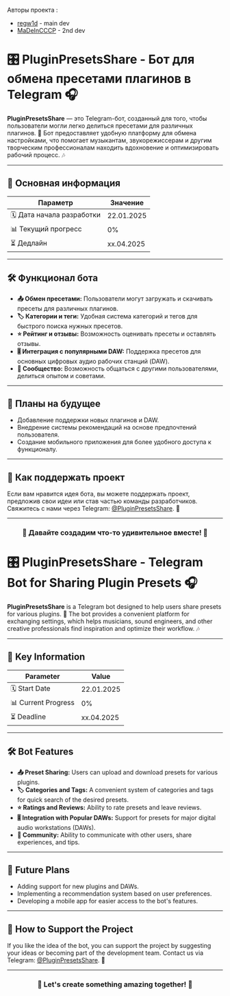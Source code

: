 Авторы проекта : 
- [regw1d](t.me/@regwid1337) - main dev
- [MaDeInCCCP](t.me/@Madeincccp2) - 2nd dev
# 🎛️ PluginPresetsShare - Бот для обмена пресетами плагинов в Telegram 🎧

**PluginPresetsShare** — это Telegram-бот, созданный для того, чтобы пользователи могли легко делиться пресетами для различных плагинов. 🚀 Бот предоставляет удобную платформу для обмена настройками, что помогает музыкантам, звукорежиссерам и другим творческим профессионалам находить вдохновение и оптимизировать рабочий процесс. 🎶

---

## 📌 Основная информация

| **Параметр**           | **Значение**         |
|-------------------------|----------------------|
| 🗓️ Дата начала разработки | 22.01.2025           |
| 📊 Текущий прогресс      | 0%                   |
| ⏳ Дедлайн              | xx.04.2025           |

---

## 🛠️ Функционал бота

- **📤 Обмен пресетами:** Пользователи могут загружать и скачивать пресеты для различных плагинов.  
- **🏷️ Категории и теги:** Удобная система категорий и тегов для быстрого поиска нужных пресетов.  
- **⭐ Рейтинг и отзывы:** Возможность оценивать пресеты и оставлять отзывы.  
- **🎚️ Интеграция с популярными DAW:** Поддержка пресетов для основных цифровых аудио рабочих станций (DAW).  
- **👥 Сообщество:** Возможность общаться с другими пользователями, делиться опытом и советами.  

---

## 🚀 Планы на будущее

- Добавление поддержки новых плагинов и DAW.  
- Внедрение системы рекомендаций на основе предпочтений пользователя.  
- Создание мобильного приложения для более удобного доступа к функционалу.  

---

## 💖 Как поддержать проект

Если вам нравится идея бота, вы можете поддержать проект, предложив свои идеи или став частью команды разработчиков. Свяжитесь с нами через Telegram: [@PluginPresetsShare](https://t.me/PluginPresetsShare). 📩

---

<div align="center">
  <h3>🎉 Давайте создадим что-то удивительное вместе! 🎉</h3>
</div>


# 🎛️ PluginPresetsShare - Telegram Bot for Sharing Plugin Presets 🎧

**PluginPresetsShare** is a Telegram bot designed to help users share presets for various plugins. 🚀 The bot provides a convenient platform for exchanging settings, which helps musicians, sound engineers, and other creative professionals find inspiration and optimize their workflow. 🎶

---

## 📌 Key Information

| **Parameter**           | **Value**            |
|-------------------------|----------------------|
| 🗓️ Start Date           | 22.01.2025           |
| 📊 Current Progress      | 0%                   |
| ⏳ Deadline              | xx.04.2025           |

---

## 🛠️ Bot Features

- **📤 Preset Sharing:** Users can upload and download presets for various plugins.  
- **🏷️ Categories and Tags:** A convenient system of categories and tags for quick search of the desired presets.  
- **⭐ Ratings and Reviews:** Ability to rate presets and leave reviews.  
- **🎚️ Integration with Popular DAWs:** Support for presets for major digital audio workstations (DAWs).  
- **👥 Community:** Ability to communicate with other users, share experiences, and tips.  

---

## 🚀 Future Plans

- Adding support for new plugins and DAWs.  
- Implementing a recommendation system based on user preferences.  
- Developing a mobile app for easier access to the bot's features.  

---

## 💖 How to Support the Project

If you like the idea of the bot, you can support the project by suggesting your ideas or becoming part of the development team. Contact us via Telegram: [@PluginPresetsShare](https://t.me/PluginPresetsShare). 📩

---

<div align="center">
  <h3>🎉 Let's create something amazing together! 🎉</h3>
</div>
